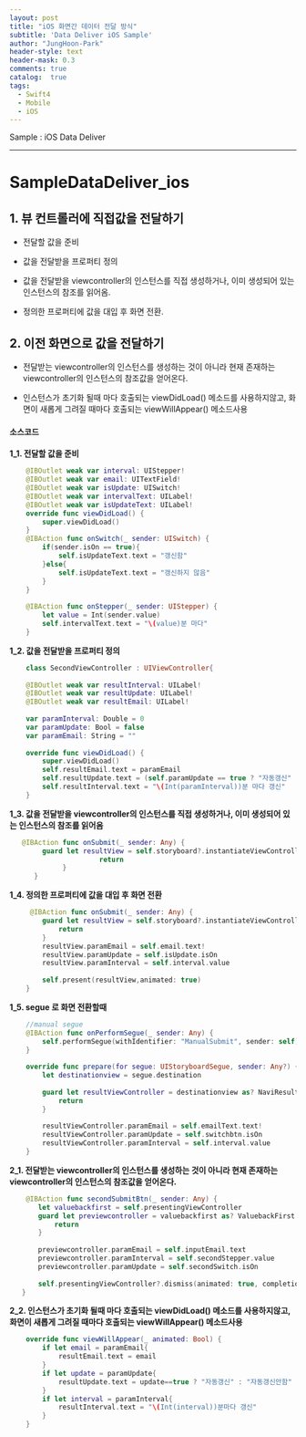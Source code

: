 ```yaml
---
layout: post
title: "iOS 화면간 데이터 전달 방식"
subtitle: 'Data Deliver iOS Sample'
author: "JungHoon-Park"
header-style: text
header-mask: 0.3
comments: true
catalog:  true
tags:
  - Swift4
  - Mobile
  - iOS
---
```


Sample : iOS Data Deliver

---

# SampleDataDeliver_ios  
  
## 1. 뷰 컨트롤러에 직접값을 전달하기

   - 전달할 값을 준비
  
   - 값을 전달받을 프로퍼티 정의
  
   - 값을 전달받을 viewcontroller의 인스턴스를 직접 생성하거나, 이미 생성되어 있는 인스턴스의 참조를 읽어옴. 
  
   - 정의한 프로퍼티에 값을 대입 후 화면 전환. 

## 2. 이전 화면으로 값을 전달하기

 - 전달받는 viewcontroller의 인스턴스를 생성하는 것이 아니라 현재 존재하는 viewcontroller의 인스턴스의 참조값을 얻어온다.
  
 - 인스턴스가 초기화 될때 마다 호출되는 viewDidLoad() 메소드를 사용하지않고, 화면이 새롭게 그려질 때마다 호출되는 viewWillAppear() 메소드사용
    
#### 소스코드

**1_1. 전달할 값을 준비**

```swift
    @IBOutlet weak var interval: UIStepper!
    @IBOutlet weak var email: UITextField!
    @IBOutlet weak var isUpdate: UISwitch!
    @IBOutlet weak var intervalText: UILabel!
    @IBOutlet weak var isUpdateText: UILabel!
    override func viewDidLoad() {
        super.viewDidLoad()
    }
    @IBAction func onSwitch(_ sender: UISwitch) {
        if(sender.isOn == true){
            self.isUpdateText.text = "갱신함"
        }else{
            self.isUpdateText.text = "갱신하지 않음"
        }
    }
    
    @IBAction func onStepper(_ sender: UIStepper) {
        let value = Int(sender.value)
        self.intervalText.text = "\(value)분 마다"
    }
```
**1_2. 값을 전달받을 프로퍼티 정의**
```swift
    class SecondViewController : UIViewController{
    
    @IBOutlet weak var resultInterval: UILabel!
    @IBOutlet weak var resultUpdate: UILabel!
    @IBOutlet weak var resultEmail: UILabel!
    
    var paramInterval: Double = 0
    var paramUpdate: Bool = false
    var paramEmail: String = ""
    
    override func viewDidLoad() {
        super.viewDidLoad()
        self.resultEmail.text = paramEmail
        self.resultUpdate.text = (self.paramUpdate == true ? "자동갱신" : "자동갱신안함")
        self.resultInterval.text = "\(Int(paramInterval))분 마다 갱신"
    }
```

**1_3. 값을 전달받을 viewcontroller의 인스턴스를 직접 생성하거나, 이미 생성되어 있는 인스턴스의 참조를 읽어옴**
```swift
   @IBAction func onSubmit(_ sender: Any) {
        guard let resultView = self.storyboard?.instantiateViewController(withIdentifier: "SecondViewController") as? SecondViewController else{
                      return
             }
      }
```
**1_4. 정의한 프로퍼티에 값을 대입 후 화면 전환**
```swift
     @IBAction func onSubmit(_ sender: Any) {
        guard let resultView = self.storyboard?.instantiateViewController(withIdentifier: "SecondViewController") as? SecondViewController else{
            return
        }
        resultView.paramEmail = self.email.text!
        resultView.paramUpdate = self.isUpdate.isOn
        resultView.paramInterval = self.interval.value
        
        self.present(resultView,animated: true)
    }
```
**1_5. segue 로 화면 전환할때**
```swift
    //manual segue
    @IBAction func onPerformSegue(_ sender: Any) {
        self.performSegue(withIdentifier: "ManualSubmit", sender: self)
    }
    
    override func prepare(for segue: UIStoryboardSegue, sender: Any?) {
        let destinationview = segue.destination
        
        guard let resultViewController = destinationview as? NaviResultViewController else{
            return
        }
        
        resultViewController.paramEmail = self.emailText.text!
        resultViewController.paramUpdate = self.switchbtn.isOn
        resultViewController.paramInterval = self.interval.value
    }
  ```

**2_1. 전달받는 viewcontroller의 인스턴스를 생성하는 것이 아니라 현재 존재하는 viewcontroller의 인스턴스의 참조값을 얻어온다.**
 ```swift
     @IBAction func secondSubmitBtn(_ sender: Any) {
        let valuebackfirst = self.presentingViewController
        guard let previewcontroller = valuebackfirst as? ValuebackFirst else{
            return
        }
        
        previewcontroller.paramEmail = self.inputEmail.text
        previewcontroller.paramInterval = self.secondStepper.value
        previewcontroller.paramUpdate = self.secondSwitch.isOn
        
        self.presentingViewController?.dismiss(animated: true, completion: nil)
    }
 ```

**2_2. 인스턴스가 초기화 될때 마다 호출되는 viewDidLoad() 메소드를 사용하지않고, 화면이 새롭게 그려질 때마다 호출되는 viewWillAppear() 메소드사용**
```swift
    override func viewWillAppear(_ animated: Bool) {
        if let email = paramEmail{
            resultEmail.text = email
        }
        if let update = paramUpdate{
            resultUpdate.text = update==true ? "자동갱신" : "자동갱신안함"
        }
        if let interval = paramInterval{
            resultInterval.text = "\(Int(interval))분마다 갱신"
        }
    }
```

    
